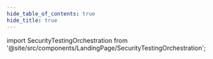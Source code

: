 ```yaml
---
hide_table_of_contents: true
hide_title: true
---
```


<!-- # Build Code -->

<!-- Custom component -->

import SecurityTestingOrchestration from '@site/src/components/LandingPage/SecurityTestingOrchestration';

<SecurityTestingOrchestration />
